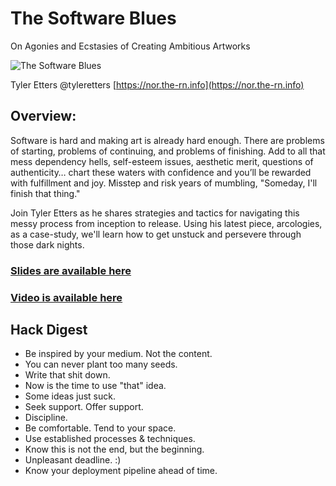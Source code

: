 # The Software Blues
On Agonies and Ecstasies of Creating Ambitious Artworks

![The Software Blues](/Babycastles-Academy/workshops/images/the-software-blues.jpg)

Tyler Etters
@tyleretters
[https://nor.the-rn.info](https://nor.the-rn.info)

## Overview:

Software is hard and making art is already hard enough. There are problems of starting, problems of continuing, and problems of finishing. Add to all that mess dependency hells, self-esteem issues, aesthetic merit, questions of authenticity… chart these waters with confidence and you’ll be rewarded with fulfillment and joy. Misstep and risk years of mumbling, "Someday, I'll finish that thing."

Join Tyler Etters as he shares strategies and tactics for navigating this messy process from inception to release. Using his latest piece, arcologies, as a case-study, we'll learn how to get unstuck and persevere through those dark nights.

### [Slides are available here](https://drive.google.com/file/d/1aZYPl845kwM7OhGcTeYcRVSSCFY9mIYb/view?usp=sharing)

### [Video is available here](https://www.youtube.com/watch?v=mzo5rovx9nE)

## Hack Digest

 - Be inspired by your medium. Not the content.
 - You can never plant too many seeds.
 - Write that shit down.
 - Now is the time to use "that" idea.
 - Some ideas just suck.
 - Seek support. Offer support.
 - Discipline.
 - Be comfortable. Tend to your space.
 - Use established processes & techniques.
 - Know this is not the end, but the beginning.
 - Unpleasant deadline. :)
 - Know your deployment pipeline ahead of time.